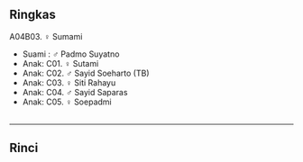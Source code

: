 ## Ringkas

A04B03. ♀ Sumami
	<br/>

*	Suami : ♂ Padmo Suyatno
	<br/>
*	Anak: C01. ♀ Sutami
*	Anak: C02. ♂ Sayid Soeharto (TB)
*	Anak: C03. ♀ Siti Rahayu
*	Anak: C04. ♂ Sayid Saparas
*	Anak: C05. ♀ Soepadmi
	<br/><br/>

-- -- --

## Rinci
